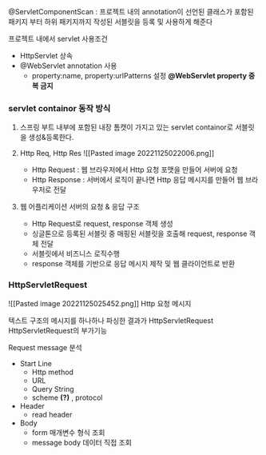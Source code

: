 
@ServletComponentScan : 프로젝트 내의 annotation이 선언된 클래스가 포함된 패키지 부터 하위 패키지까지 작성된 서블릿을 등록 및 사용하게 해준다

프로젝트 내에서 servlet 사용조건
- HttpServlet 상속
- @WebServlet annotation 사용
	- property:name, property:urlPatterns 설정
__@WebServlet property 중복 금지__

### servlet containor 동작 방식
1. 스프링 부트 내부에 포함된 내장 톰캣이 가지고 있는 servlet containor로 서블릿을 생성&등록한다.
2. Http Req, Http Res 
![[Pasted image 20221125022006.png]]
	-  Http Request : 웹 브라우저에서 Http 요청 포맷을 만들어 서버에 요청
	- Http Response : 서버에서 로직이 끝나면 Http 응답 메시지를 만들어 웹 브라우저로 전달

3. 웹 어플리케이션 서버의 요청 & 응답 구조
	- Http Request로 request, response 객체 생성
	- 싱글톤으로 등록된 서블릿 중 매핑된 서블릿을 호출해 request, response 객체 전달
	- 서블릿에서 비즈니스 로직수행
	- response 객체를 기반으로 응답 메시지 제작 및 웹 클라이언트로 반환

### HttpServletRequest

![[Pasted image 20221125025452.png]]
	Http 요청 메시지

텍스트 구조의 메시지를 하나하나 파싱한 결과가 HttpServletRequest
	HttpServletRequest의 부가기능

Request message 분석
- Start Line
	- Http method
	- URL
	- Query String
	- scheme __(?)__ , protocol
- Header
	-  read header
- Body
	- form 매개변수 형식 조회
	- message body 데이터 직접 조회

